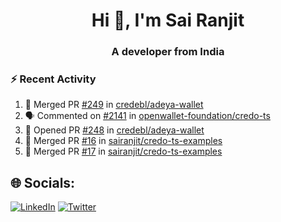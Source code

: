 <h1 align="center">Hi 👋, I'm Sai Ranjit</h1>
<h3 align="center">A developer from India</h3>

### :zap: Recent Activity

<!--START_SECTION:activity-->
1. 🎉 Merged PR [#249](https://github.com/credebl/adeya-wallet/pull/249) in [credebl/adeya-wallet](https://github.com/credebl/adeya-wallet)
2. 🗣 Commented on [#2141](https://github.com/openwallet-foundation/credo-ts/issues/2141#issuecomment-2582290912) in [openwallet-foundation/credo-ts](https://github.com/openwallet-foundation/credo-ts)
3. 💪 Opened PR [#248](https://github.com/credebl/adeya-wallet/pull/248) in [credebl/adeya-wallet](https://github.com/credebl/adeya-wallet)
4. 🎉 Merged PR [#16](https://github.com/sairanjit/credo-ts-examples/pull/16) in [sairanjit/credo-ts-examples](https://github.com/sairanjit/credo-ts-examples)
5. 🎉 Merged PR [#17](https://github.com/sairanjit/credo-ts-examples/pull/17) in [sairanjit/credo-ts-examples](https://github.com/sairanjit/credo-ts-examples)
<!--END_SECTION:activity-->

## 🌐 Socials:
[![LinkedIn](https://img.shields.io/badge/LinkedIn-%230077B5.svg?logo=linkedin&logoColor=white)](https://linkedin.com/in/sairanjit) [![Twitter](https://img.shields.io/badge/Twitter-%231DA1F2.svg?logo=Twitter&logoColor=white)](https://twitter.com/sairanjit_) 
